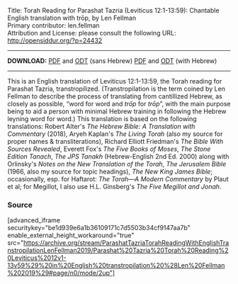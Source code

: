 <html>
<head></head>
<body>
Title: Torah Reading for Parashat Tazria (Leviticus 12:1-13:59): Chantable English translation with trōp, by Len Fellman<br />
Primary contributor: len.fellman<br />
Attribution and License: please consult the following URL: <a href="http://opensiddur.org/?p=24432">http://opensiddur.org/?p=24432</a>
<p />
<hr />

<style type="text/css" media="all">.printfriendly {display: none!important;}</style>

<strong>DOWNLOAD:</strong> 
<a href="https://archive.org/download/ParashatTazriaTorahReadingWithEnglishTranstropilationLenFellman2019/Parashat%20Tazria%20Torah%20Reading%20Leviticus%2012v1-13v59%29%20in%20English%20transtropilation%20%28Len%20Fellman%202019%29%20-%20english%20only.pdf">PDF</a> and <a href="https://archive.org/download/ParashatTazriaTorahReadingWithEnglishTranstropilationLenFellman2019/Parashat%20Tazria%20Torah%20Reading%20Leviticus%2012v1-13v59%29%20in%20English%20transtropilation%20%28Len%20Fellman%202019%29%20-%20english%20only.odt">ODT</a> (sans Hebrew) 
<a href="https://archive.org/download/ParashatTazriaTorahReadingWithEnglishTranstropilationLenFellman2019/Parashat%20Tazria%20Torah%20Reading%20Leviticus%2012v1-13v59%29%20in%20English%20transtropilation%20%28Len%20Fellman%202019%29.pdf">PDF</a> and <a href="https://archive.org/download/ParashatTazriaTorahReadingWithEnglishTranstropilationLenFellman2019/Parashat%20Tazria%20Torah%20Reading%20Leviticus%2012v1-13v59%29%20in%20English%20transtropilation%20%28Len%20Fellman%202019%29.odt">ODT</a> (with Hebrew)


<hr />

This is an English translation of Leviticus 12:1-13:59, the Torah reading for Parashat Tazria, transtropilized. (Transtropilation is the term coined by Len Fellman to describe the process of translating from cantillized Hebrew, as closely as possible, “word for word and <em>trōp</em> for <em>trōp</em>”, with the main purpose being to aid a person with minimal Hebrew training in following the Hebrew leyning word for word.) This translation is based on the following translations: Robert Alter's <em>The Hebrew Bible: A Translation with Commentary</em> (2018), Aryeh Kaplan's <em>The Living Torah</em> (also my source for proper names & transliterations), Richard Elliott Friedman's <em>The Bible With Sources Revealed</em>, Everett Fox's <em>The Five Books of Moses</em>, <em>The Stone Edition Tanach</em>, <em>The JPS Tanakh</em> (Hebrew-English 2nd Ed. 2000) along with Orlinsky's <em>Notes on the New Translation of the Torah</em>, <em>The Jerusalem Bible</em> (1966, also my source for topic headings), <em>The New King James Bible</em>; occasionally, esp. for Haftarot: <em>The Torah—A Modern Commentary</em> by Plaut et al; for Megillot, I also use H.L. Ginsberg's <em>The Five Megillot and Jonah</em>.

<h3>Source</h3>

[advanced_iframe securitykey="be1d939e6a1b36109171c7d5503b34cf9147aa7b" enable_external_height_workaround="true" src="https://archive.org/stream/ParashatTazriaTorahReadingWithEnglishTranstropilationLenFellman2019/Parashat%20Tazria%20Torah%20Reading%20Leviticus%2012v1-13v59%29%20in%20English%20transtropilation%20%28Len%20Fellman%202019%29#page/n0/mode/2up"]

</body>
</html>